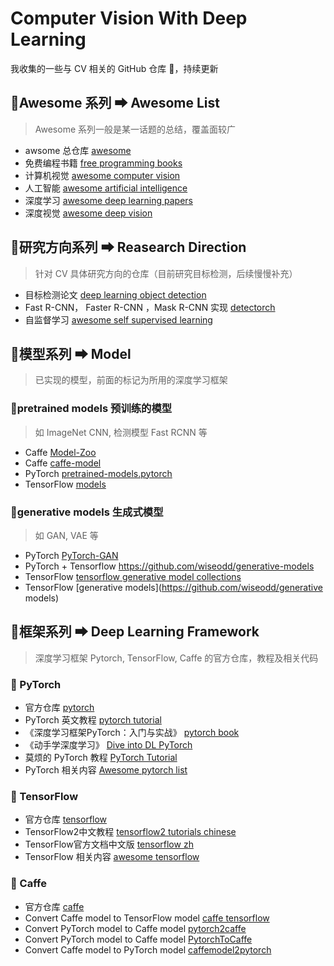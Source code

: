 # Computer Vision With Deep Learning
我收集的一些与 CV 相关的 GitHub 仓库 🕋，持续更新

## 🧡Awesome 系列 ➡ Awesome List
> Awesome 系列一般是某一话题的总结，覆盖面较广
- awsome 总仓库 [awesome](https://github.com/sindresorhus/awesome)
- 免费编程书籍 [free programming books](https://github.com/EbookFoundation/free-programming-books)
- 计算机视觉  [awesome computer vision](https://github.com/jbhuang0604/awesome-computer-vision)
- 人工智能 [awesome artificial intelligence](https://github.com/owainlewis/awesome-artificial-intelligence)
- 深度学习 [awesome deep learning papers](https://github.com/terryum/awesome-deep-learning-papers)
- 深度视觉 [awesome deep vision](https://github.com/kjw0612/awesome-deep-vision)

## 💛研究方向系列 ➡ Reasearch Direction
> 针对 CV 具体研究方向的仓库（目前研究目标检测，后续慢慢补充）
- 目标检测论文 [deep learning object detection](https://github.com/hoya012/deep_learning_object_detection)
- Fast R-CNN， Faster R-CNN ，Mask R-CNN 实现 [detectorch](https://github.com/ignacio-rocco/detectorch)
- 自监督学习 [awesome self supervised learning](https://github.com/jason718/awesome-self-supervised-learning)

## 💙模型系列 ➡ Model
> 已实现的模型，前面的标记为所用的深度学习框架
### 📗pretrained models 预训练的模型
> 如 ImageNet CNN, 检测模型 Fast RCNN 等
- Caffe  [Model-Zoo](https://github.com/BVLC/caffe/wiki/Model-Zoo)
- Caffe [caffe-model](https://github.com/soeaver/caffe-model)
- PyTorch [pretrained-models.pytorch](https://github.com/Cadene/pretrained-models.pytorch)
- TensorFlow [models](https://github.com/tensorflow/models)
### 📙generative models 生成式模型
> 如 GAN, VAE 等
- PyTorch  [PyTorch-GAN](https://github.com/eriklindernoren/PyTorch-GAN)
- PyTorch + Tensorflow https://github.com/wiseodd/generative-models
- TensorFlow [tensorflow generative model collections](https://github.com/hwalsuklee/tensorflow-generative-model-collections)
- TensorFlow [generative models](https://github.com/wiseodd/generative models)

## 💚框架系列 ➡ Deep Learning Framework
> 深度学习框架 Pytorch, TensorFlow, Caffe 的官方仓库，教程及相关代码
### 📒 PyTorch
- 官方仓库 [pytorch](https://github.com/pytorch/pytorch)
- PyTorch 英文教程 [pytorch tutorial](https://github.com/yunjey/pytorch-tutorial)
- 《深度学习框架PyTorch：入门与实战》 [pytorch book](https://github.com/chenyuntc/pytorch-book)
- 《动手学深度学习》 [Dive into DL PyTorch](https://github.com/ShusenTang/Dive-into-DL-PyTorch)
- 莫烦的 PyTorch 教程 [PyTorch Tutorial](https://github.com/MorvanZhou/PyTorch-Tutorial)
- PyTorch 相关内容 [Awesome pytorch list](https://github.com/bharathgs/Awesome-pytorch-list)

### 📘 TensorFlow
- 官方仓库 [tensorflow](https://github.com/tensorflow/tensorflow)
- TensorFlow2中文教程 [tensorflow2 tutorials chinese](https://github.com/czy36mengfei/tensorflow2_tutorials_chinese)
- TensorFlow官方文档中文版 [tensorflow zh](https://github.com/jikexueyuanwiki/tensorflow-zh)
- TensorFlow 相关内容 [awesome tensorflow](https://github.com/jtoy/awesome-tensorflow)

### 📔 Caffe
- 官方仓库 [caffe](https://github.com/BVLC/caffe)
- Convert Caffe model to TensorFlow model [caffe tensorflow](https://github.com/ethereon/caffe-tensorflow)
- Convert PyTorch model to Caffe model [pytorch2caffe](-https://github.com/longcw/pytorch2caffe)
- Convert PyTorch model to Caffe model [PytorchToCaffe](https://github.com/xxradon/PytorchToCaffe)
- Convert Caffe model to PyTorch model [caffemodel2pytorch](https://github.com/vadimkantorov/caffemodel2pytorch)






